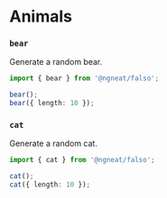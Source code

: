 # Animals

### `bear`

Generate a random bear.

```ts
import { bear } from '@ngneat/falso';

bear();
bear({ length: 10 });
```

### `cat`

Generate a random cat.

```ts
import { cat } from '@ngneat/falso';

cat();
cat({ length: 10 });
```
